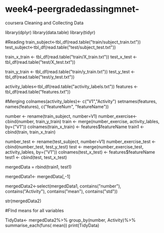# week4-peergradedassingmnet-
coursera Cleaning and Collecting Data

library(dplyr)
library(data.table)
library(tidyr)


#Reading
train_subject<-tbl_df(read.table("train/subject_train.txt"))
test_subject<-tbl_df(read.table("test/subject_test.txt"))

train_x_train <- tbl_df(read.table("train/X_train.txt"))
test_x_test <- tbl_df(read.table("test/X_test.txt"))

train_y_train <- tbl_df(read.table("train/y_train.txt"))
test_y_test <- tbl_df(read.table("test/y_test.txt"))

activity_lables<-tbl_df(read.table("activity_labels.txt"))
features <- tbl_df(read.table("features.txt"))

#Merging
colnames(activity_lables)<- c("V1","Activity")
setnames(features, names(features), c("featureNum", "featureName"))


number <- rename(train_subject, number=V1)
number_exercise<- cbind(number, train_y_train)
train <- merge(number_exercise, activity_lables, by=("V1"))
colnames(train_x_train) <- features$featureName
train1 <- cbind(train, train_x_train)

number_test <- rename(test_subject, number=V1)
number_exercise_test <- cbind(number_test, test_y_test)
test <- merge(number_exercise_test, activity_lables, by=("V1"))
colnames(test_x_test) <- features$featureName
test1 <- cbind(test, test_x_test)


mergedData = rbind(train1, test1)

mergedData1<- mergedData[,-1]

mergedData2<-select(mergedData1, contains("number"), contains("Activity"), contains("mean"), contains("std"))

str(mergedData2)    

#FInd means for all variables
        
TidyData<-  mergedData2%>%
        group_by(number, Activity)%>%
        summarise_each(funs( mean))
print(TidyData)
       

